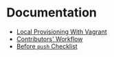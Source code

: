 # Documentation

* [Local Provisioning With Vagrant](local-provisioning-with-vagrant.md)
* [Contributors' Workflow](contributors-workflow.md)
* [Before `push` Checklist](before-push-checklist.md)
